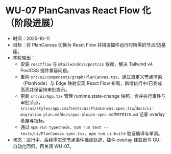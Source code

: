 # WU-07 PlanCanvas React Flow 化（阶段进展）

- 时间：2025-10-11
- 目标：将 PlanCanvas 切换为 React Flow 并铺设插件运行时所需的节点/边基座。
- 本轮输出：
  - 安装 `reactflow` 与 `@tailwindcss/postcss` 依赖，解决 Tailwind v4 PostCSS 插件兼容问题。
  - 重构 `src/ui/components/graph/PlanCanvas.tsx`，通过自定义节点渲染（PlanNode）与 Edge 映射实现 React Flow 布局，新增执行中/已完成高亮并保留待审批提示。
  - 更新 `src/ui/App.tsx` 管理 runtime.state-change 快照，合并执行事件与审批节点，`src/ui/styles/app.css`/`tests/ui/PlanCanvas.spec.tsx`/`docs/ui-migration-plan.md`/`docs/gui-plugin-spec.md`/`METRICS.md` 记录 overlay 基座与指标。
  - 通过 `npm run typecheck`、`npm run test -- tests/ui/PlanCanvas.spec.tsx`、`npm run ui:build` 验证编译与单测。
- 状态：进行中。后续需实现节点事件播放轨迹、插件 overlay 挂载器与 GUI 自动化回归，再关闭 WU-07。
